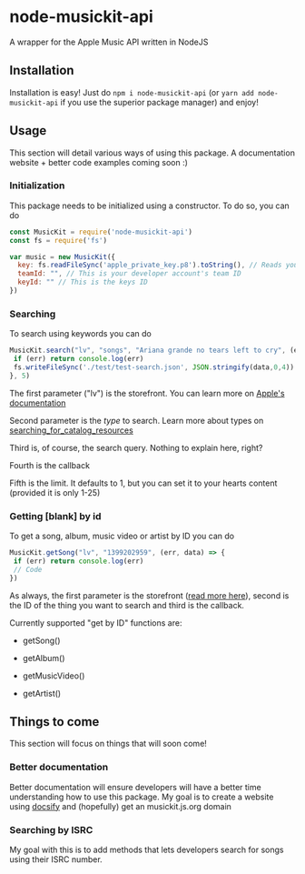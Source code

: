 # node-musickit-api
A wrapper for the Apple Music API written in NodeJS

## Installation
Installation is easy! Just do `npm i node-musickit-api` (or `yarn add node-musickit-api` if you use the superior package manager) and enjoy!

## Usage
This section will detail various ways of using this package. A documentation website + better code examples coming soon :)

### Initialization
This package needs to be initialized using a constructor.
To do so, you can do 
```js
const MusicKit = require('node-musickit-api')
const fs = require('fs')

var music = new MusicKit({
  key: fs.readFileSync('apple_private_key.p8').toString(), // Reads your private key
  teamId: "", // This is your developer account's team ID
  keyId: "" // This is the keys ID
})
```

### Searching
To search using keywords you can do

```js
MusicKit.search("lv", "songs", "Ariana grande no tears left to cry", (err, data) => {
 if (err) return console.log(err)
 fs.writeFileSync('./test/test-search.json', JSON.stringify(data,0,4))
}, 5)
```
The first parameter ("lv") is the storefront. You can learn more on [Apple's documentation](https://developer.apple.com/documentation/applemusicapi/storefronts_and_localization)

Second parameter is the *type* to search. Learn more about types on [searching_for_catalog_resources](https://developer.apple.com/documentation/applemusicapi/search_for_catalog_resources)

Third is, of course, the search query. Nothing to explain here, right?

Fourth is the callback

Fifth is the limit. It defaults to 1, but you can set it to your hearts content (provided it is only 1-25)

### Getting [blank] by id

To get a song, album, music video or artist by ID you can do

```js
MusicKit.getSong("lv", "1399202959", (err, data) => {
 if (err) return console.log(err)
 // Code
})
```

As always, the first parameter is the storefront ([read more here](https://developer.apple.com/documentation/applemusicapi/storefronts_and_localization)), second is the ID of the thing you want to search and third is the callback.

Currently supported "get by ID" functions are:

* getSong()

* getAlbum()

* getMusicVideo()

* getArtist()

## Things to come

This section will focus on things that will soon come!

### Better documentation

Better documentation will ensure developers will have a better time understanding how to use this package. My goal is to create a website using [docsify](https://docsify.js.org) and (hopefully) get an musickit.js.org domain

### Searching by ISRC

My goal with this is to add methods that lets developers search for songs using their ISRC number.